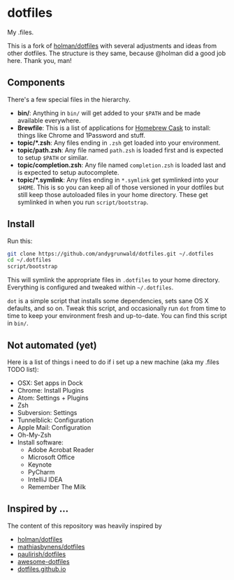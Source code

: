 # dotfiles

My .files.

This is a fork of [holman/dotfiles](https://github.com/holman/dotfiles) with several adjustments
and ideas from other dotfiles.
The structure is they same, because @holman did a good job here. Thank you, man!

## Components

There's a few special files in the hierarchy.

- **bin/**: Anything in `bin/` will get added to your `$PATH` and be made available everywhere.
- **Brewfile**: This is a list of applications for [Homebrew Cask](http://caskroom.io) to install: things like Chrome and 1Password and stuff.
- **topic/\*.zsh**: Any files ending in `.zsh` get loaded into your environment.
- **topic/path.zsh**: Any file named `path.zsh` is loaded first and is expected to setup `$PATH` or similar.
- **topic/completion.zsh**: Any file named `completion.zsh` is loaded last and is expected to setup autocomplete.
- **topic/\*.symlink**: Any files ending in `*.symlink` get symlinked into
  your `$HOME`. This is so you can keep all of those versioned in your dotfiles
  but still keep those autoloaded files in your home directory. These get
  symlinked in when you run `script/bootstrap`.

## Install

Run this:

```sh
git clone https://github.com/andygrunwald/dotfiles.git ~/.dotfiles
cd ~/.dotfiles
script/bootstrap
```

This will symlink the appropriate files in `.dotfiles` to your home directory.
Everything is configured and tweaked within `~/.dotfiles`.

`dot` is a simple script that installs some dependencies, sets sane OS X
defaults, and so on. Tweak this script, and occasionally run `dot` from
time to time to keep your environment fresh and up-to-date. You can find
this script in `bin/`.

## Not automated (yet)

Here is a list of things i need to do if i set up a new machine (aka my .files TODO list):

* OSX: Set apps in Dock
* Chrome: Install Plugins
* Atom: Settings + Plugins
* Zsh
* Subversion: Settings
* Tunnelblick: Configuration
* Apple Mail: Configuration
* Oh-My-Zsh
* Install software:
    * Adobe Acrobat Reader
    * Microsoft Office
    * Keynote
    * PyCharm
    * IntelliJ IDEA
    * Remember The Milk

## Inspired by ...

The content of this repository was heavily inspired by

* [holman/dotfiles](https://github.com/holman/dotfiles)
* [mathiasbynens/dotfiles](https://github.com/mathiasbynens/dotfiles)
* [paulirish/dotfiles](https://github.com/paulirish/dotfiles)
* [awesome-dotfiles](https://github.com/webpro/awesome-dotfiles)
* [dotfiles.github.io](https://dotfiles.github.io/)
